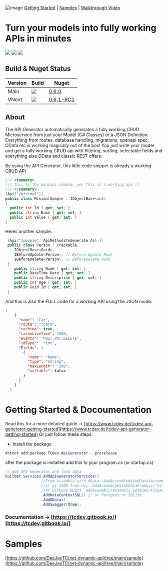 ![image](https://user-images.githubusercontent.com/4077759/162592498-d420906e-5eee-4d95-b0b2-c5c3c2b0c8d1.png)
[Getting Started](https://www.tcdev.de/tcdev-api-generator-getting-started) | [Samples](https://github.com/DeeJayTC/net-dynamic-api/tree/main/sample) | [Walkthrough Video](https://youtu.be/TI5CeNq3-o8)

# Turn your models into fully working APIs in minutes
<a href="https://tcdev.gitbook.io/"><img src="https://img.shields.io/badge/Docs-0.0.9-orange"></a>
<a href="https://twitter.com/intent/follow?screen_name=timcadenbach"><img src="https://img.shields.io/badge/Twitter-follow-blue"></a>
<a href="https://www.github.com/sponsors/deejaytc"><img src="https://img.shields.io/github/sponsors/deejaytc?label=Lovely%20Sponsors" /> </a>


## Build  & Nuget Status

| Version | Build | Nuget 
|--------------|-----------------|-------------------|
| Main | <img src="https://img.shields.io/github/workflow/status/DeeJayTC/net-dynamic-api/.NET/main?label=Main"> | [0.6.0](https://www.nuget.org/packages/TCDev.ApiGenerator/0.6.0) | [![Build Status Installer pipeline](https://dev.azure.com/microsoft/Dart/_apis/build/status/microsoft.PowerToys?branchName=main)](https://dev.azure.com/microsoft/Dart/_build/latest?definitionId=76541&branchName=main) |
| VNext |  <img src="https://img.shields.io/github/workflow/status/DeeJayTC/net-dynamic-api/.NET/vnext?label=vnext"> | [0.6.1-RC1](https://www.nuget.org/packages/TCDev.ApiGenerator/0.6.1-RC1)

## About
The API Generator automatically generates a fully working CRUD Microservice from just your Model (C# Classes) or a JSON Definition. Everything from routes, database handling, migrations, openapi spec, OData etc is working magically out of the box! You just write your model and get a fully working CRUD api with filtering, sorting, selectable fields and everything else OData and classic REST offers.


By using the API Generator, this little code snippet is already a working CRUD API
```csharp
/// <summary>
/// This is the minimal sample, yes this is a working api ;)
/// </summary>
[Api("/minimal")]
public class MinimalSample : IObjectBase<int>
{
  public int Id { get; set; }
  public string Name { get; set; }
  public int Value { get; set; }
}
```

Heres another sample:

```csharp
 [Api("/people", ApiMethodsToGenerate.All )]
 public class Person : Trackable, 
    IObjectBase<Guid>,
    IBeforeUpdate<Person>, // Before Update Hook
    IBeforeDelete<Person>, // BeforeDelete Hook
 {
    public string Name { get; set; }
    public DateTime Date { get; set; }
    public string Description { get; set; }
    public int Age { get; set; }
    public Guid Id { get; set; }
 }
```

And this is also the FULL code for a working API using the JSON mode:

```json
[
    {
      "name": "Car",
      "route": "/cars",
      "caching": true,
      "cacheLiveTime": 1000,
      "events": "POST,PUT,DELETE",
      "idType":  "int", 
      "Fields": [
        {
          "name": "Name",
          "type": "String",
          "maxLength": "200",
          "nullable": false
        }
      ]
    }
  ]
 ```

# Getting Started & Docoumentation
Read this for a more detailed guide -> [https://www.tcdev.de/tcdev-api-generator-getting-started](https://www.tcdev.de/tcdev-api-generator-getting-started)
Or just follow these steps:

* Install the package
```csharp
dotnet add package TCDev.ApiGenerator --prerelease
```
after the package is installed add this to your program.cs (or startup.cs)

```csharp
// Add API Generator and load data
builder.Services.AddApiGeneratorServices()
                //From Assembly with OData .AddAssemblyWithOData(Assembly.GetExecutingAssembly())
                //or as JSON from Uri .AddAssemblyWithODataFromUri("https://raw.githubusercontent.com/DeeJayTC/net-dynamic-api/main/sample/SampleAppJson/ApiDefinition.json","")
                //Or without OData .AddAssembly(Assembly.GetExecutingAssembly())
                .AddDataContextSQL() // or Postgres or SQLite
                .AddOData()
                .AddSwagger(true);
```

### Documentation -> [https://tcdev.gitbook.io/](https://tcdev.gitbook.io/)

# Samples
[https://github.com/DeeJayTC/net-dynamic-api/tree/main/sample](https://github.com/DeeJayTC/net-dynamic-api/tree/main/sample)


